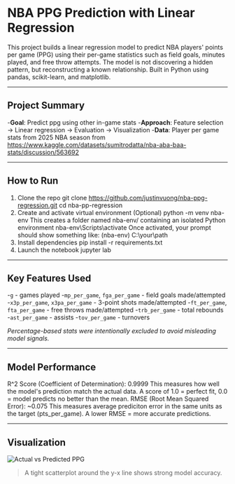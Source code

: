# NBA PPG Prediction with Linear Regression

This project builds a linear regression model to predict NBA players' points per game (PPG) using their per-game statistics such as field goals, minutes played, and free throw attempts. The model is not discovering a hidden pattern, but reconstructing a known relationship. Built in Python using pandas, scikit-learn, and matplotlib. 

---

## Project Summary

-**Goal**: Predict ppg using other in-game stats
-**Approach**: Feature selection ->  Linear regression -> Evaluation -> Visualization
-**Data**: Player per game stats from 2025 NBA season from https://www.kaggle.com/datasets/sumitrodatta/nba-aba-baa-stats/discussion/563692

---

## How to Run

1. Clone the repo
    git clone https://github.com/justinvuong/nba-ppg-regression.git
    cd nba-pp-regression
2. Create and activate virtual environment (Optional)
    python -m venv nba-env
        This creates a folder named nba-env/ containing an isolated Python environment
    nba-env\Scripts\activate
        Once activated, your prompt should show something like: (nba-env) C:\your\path
3. Install dependencies
    pip install -r requirements.txt
4. Launch the notebook 
    jupyter lab

---

## Key Features Used

-`g` - games played
-`mp_per_game`, `fga_per_game` - field goals made/attempted
-`x3p_per_game`, `x3pa_per_game` - 3-point shots made/attempted
-`ft_per_game`, `fta_per_game` - free throws made/attempted
-`trb_per_game` - total rebounds
-`ast_per_game` - assists
-`tov_per_game` - turnovers

*Percentage-based stats were intentionally excluded to avoid misleading model signals.*

---

## Model Performance

R^2 Score (Coefficient of Determination): 0.9999
    This measures how well the model's prediction match the actual data. A score of 1.0 = perfect fit, 0.0 = model predicts no better than the mean.
RMSE (Root Mean Squared Error): ~0.075
    This measures average prediciton error in the same units as the target (pts_per_game). A lower RMSE = more accurate predictions.    

---

## Visualization

![Actual vs Predicted PPG](output/actual_vs_predicted_ppg.png)

> A tight scatterplot around the y-x line shows strong model accuracy. 

